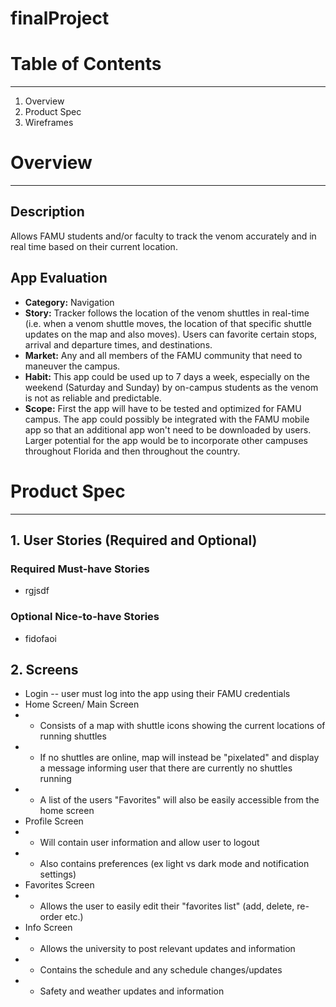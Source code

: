 # finalProject

# Table of Contents
-------------------------------------------------------------------------------------------------
1. Overview
2. Product Spec
3. Wireframes

# Overview
-------------------------------------------------------------------------------------------------

## Description

Allows FAMU students and/or faculty to track the venom accurately and in real time based on their
current location.

## App Evaluation

- **Category:** Navigation
- **Story:** Tracker follows the location of the venom shuttles in real-time (i.e. when a venom 
shuttle moves, the location of that specific shuttle updates on the map and also moves). Users
can favorite certain stops, arrival and departure times, and destinations.
- **Market:** Any and all members of the FAMU community that need to maneuver the campus.
- **Habit:** This app could be used up to 7 days a week, especially on the weekend (Saturday and
Sunday) by on-campus students as the venom is not as reliable and predictable.
- **Scope:** First the app will have to be tested and optimized for FAMU campus. The app could 
possibly be integrated with the FAMU mobile app so that an additional app won't need to be
downloaded by users. Larger potential for the app would be to incorporate other campuses throughout
Florida and then throughout the country.

# Product Spec
-------------------------------------------------------------------------------------------------

## 1. User Stories (Required and Optional)

### **Required Must-have Stories**

- rgjsdf

### **Optional Nice-to-have Stories**

- fidofaoi

## 2. Screens

- Login
-- user must log into the app using their FAMU credentials
- Home Screen/ Main Screen
- - Consists of a map with shuttle icons showing the current locations of running shuttles
- - If no shuttles are online, map will instead be "pixelated" and display a message informing user
that there are currently no shuttles running
- - A list of the users "Favorites" will also be easily accessible from the home screen
- Profile Screen
- - Will contain user information and allow user to logout
- - Also contains preferences (ex light vs dark mode and notification settings)
- Favorites Screen
- - Allows the user to easily edit their "favorites list" (add, delete, re-order etc.)
- Info Screen
- - Allows the university to post relevant updates and information
- - Contains the schedule and any schedule changes/updates
- - Safety and weather updates and information








